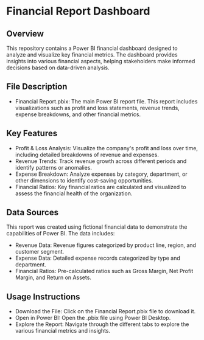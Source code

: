 # Financial Report Dashboard
## Overview
This repository contains a Power BI financial dashboard designed to analyze and visualize key financial metrics. The dashboard provides insights into various financial aspects, helping stakeholders make informed decisions based on data-driven analysis.

## File Description
* Financial Report.pbix: The main Power BI report file. This report includes visualizations such as profit and loss statements, revenue trends, expense breakdowns, and other financial metrics.
## Key Features
* Profit & Loss Analysis: Visualize the company's profit and loss over time, including detailed breakdowns of revenue and expenses.
* Revenue Trends: Track revenue growth across different periods and identify patterns or anomalies.
* Expense Breakdown: Analyze expenses by category, department, or other dimensions to identify cost-saving opportunities.
* Financial Ratios: Key financial ratios are calculated and visualized to assess the financial health of the organization.
## Data Sources
 This report was created using fictional financial data to demonstrate the capabilities of Power BI. The data includes:

* Revenue Data: Revenue figures categorized by product line, region, and customer segment.
* Expense Data: Detailed expense records categorized by type and department.
* Financial Ratios: Pre-calculated ratios such as Gross Margin, Net Profit Margin, and Return on Assets.
## Usage Instructions
* Download the File: Click on the Financial Report.pbix file to download it.
* Open in Power BI: Open the .pbix file using Power BI Desktop.
* Explore the Report: Navigate through the different tabs to explore the various financial metrics and insights.
